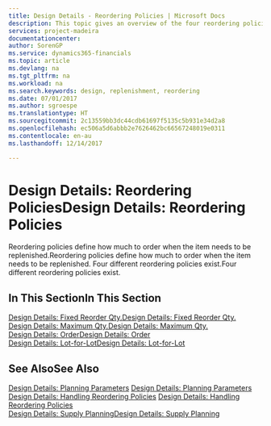 ```yaml
---
title: Design Details - Reordering Policies | Microsoft Docs
description: This topic gives an overview of the four reordering policies that are available for replenishment.
services: project-madeira
documentationcenter: 
author: SorenGP
ms.service: dynamics365-financials
ms.topic: article
ms.devlang: na
ms.tgt_pltfrm: na
ms.workload: na
ms.search.keywords: design, replenishment, reordering
ms.date: 07/01/2017
ms.author: sgroespe
ms.translationtype: HT
ms.sourcegitcommit: 2c13559bb3dc44cdb61697f5135c5b931e34d2a8
ms.openlocfilehash: ec506a5d6abbb2e7626462bc66567248019e0311
ms.contentlocale: en-au
ms.lasthandoff: 12/14/2017

---
```

# <a name="design-details-reordering-policies"></a><span data-ttu-id="6d651-103">Design Details: Reordering Policies</span><span class="sxs-lookup"><span data-stu-id="6d651-103">Design Details: Reordering Policies</span></span>
<span data-ttu-id="6d651-104">Reordering policies define how much to order when the item needs to be replenished.</span><span class="sxs-lookup"><span data-stu-id="6d651-104">Reordering policies define how much to order when the item needs to be replenished.</span></span> <span data-ttu-id="6d651-105">Four different reordering policies exist.</span><span class="sxs-lookup"><span data-stu-id="6d651-105">Four different reordering policies exist.</span></span>  

## <a name="in-this-section"></a><span data-ttu-id="6d651-106">In This Section</span><span class="sxs-lookup"><span data-stu-id="6d651-106">In This Section</span></span>  
[<span data-ttu-id="6d651-107">Design Details: Fixed Reorder Qty.</span><span class="sxs-lookup"><span data-stu-id="6d651-107">Design Details: Fixed Reorder Qty.</span></span>](design-details-fixed-reorder-qty.md)  
[<span data-ttu-id="6d651-108">Design Details: Maximum Qty.</span><span class="sxs-lookup"><span data-stu-id="6d651-108">Design Details: Maximum Qty.</span></span>](design-details-maximum-qty.md)  
[<span data-ttu-id="6d651-109">Design Details: Order</span><span class="sxs-lookup"><span data-stu-id="6d651-109">Design Details: Order</span></span>](design-details-order.md)  
[<span data-ttu-id="6d651-110">Design Details: Lot-for-Lot</span><span class="sxs-lookup"><span data-stu-id="6d651-110">Design Details: Lot-for-Lot</span></span>](design-details-lot-for-lot.md)  

## <a name="see-also"></a><span data-ttu-id="6d651-111">See Also</span><span class="sxs-lookup"><span data-stu-id="6d651-111">See Also</span></span>  
<span data-ttu-id="6d651-112">[Design Details: Planning Parameters](design-details-planning-parameters.md) </span><span class="sxs-lookup"><span data-stu-id="6d651-112">[Design Details: Planning Parameters](design-details-planning-parameters.md) </span></span>  
<span data-ttu-id="6d651-113">[Design Details: Handling Reordering Policies](design-details-handling-reordering-policies.md) </span><span class="sxs-lookup"><span data-stu-id="6d651-113">[Design Details: Handling Reordering Policies](design-details-handling-reordering-policies.md) </span></span>  
[<span data-ttu-id="6d651-114">Design Details: Supply Planning</span><span class="sxs-lookup"><span data-stu-id="6d651-114">Design Details: Supply Planning</span></span>](design-details-supply-planning.md)

